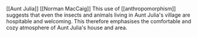 [[Aunt Julia]] [[Norman MacCaig]]
This use of [[anthropomorphism]] suggests that even the insects and animals living in Aunt Julia's village are hospitable and welcoming. This therefore emphasises the comfortable and cozy atmosphere of Aunt Julia's house and area.